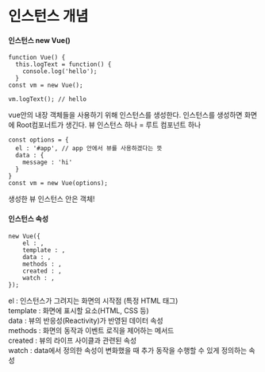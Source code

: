 # 인스턴스 개념 

#### 인스턴스 new Vue()
    function Vue() {
      this.logText = function() {
        console.log('hello');
      }
    const vm = new Vue();
    
    vm.logText(); // hello
    
vue안의 내장 객체들을 사용하기 위해 인스턴스를 생성한다.
인스턴스를 생성하면 화면에 Root컴포너트가 생긴다. 뷰 인스턴스 하나 = 루트 컴포넌트 하나



    const options = {
      el : '#app', // app 안에서 뷰를 사용하겠다는 뜻
      data : {
        message : 'hi'
      }  
    }
    const vm = new Vue(options);
 
생성한 뷰 인스턴스 안은 객체!





#### 인스턴스 속성

    new Vue({
        el : ,
        template : ,
        data : ,
        methods : ,
        created : ,
        watch : ,
    });
    
 el : 인스턴스가 그려지는 화면의 시작점 (특정 HTML 태그)  
 template : 화면에 표시할 요소(HTML, CSS 등)  
 data : 뷰의 반응성(Reactivity)가 반영된 데이터 속성  
 methods : 화면의 동작과 이벤트 로직을 제어하는 메서드  
 created : 뷰의 라이프 사이클과 관련된 속성  
 watch : data에서 정의한 속성이 변화했을 때 추가 동작을 수행할 수 있게 정의하는 속성  

